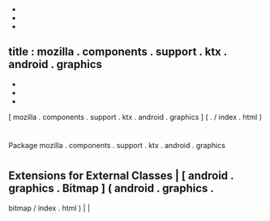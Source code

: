 -
-
-
title
:
mozilla
.
components
.
support
.
ktx
.
android
.
graphics
-
-
-
-
[
mozilla
.
components
.
support
.
ktx
.
android
.
graphics
]
(
.
/
index
.
html
)
#
#
Package
mozilla
.
components
.
support
.
ktx
.
android
.
graphics
#
#
#
Extensions
for
External
Classes
|
[
android
.
graphics
.
Bitmap
]
(
android
.
graphics
.
-
bitmap
/
index
.
html
)
|
|
